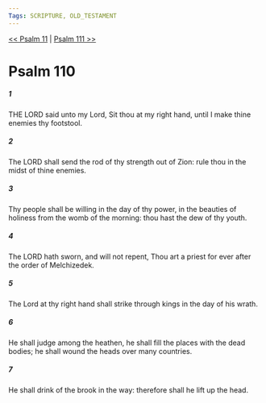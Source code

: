 ```yaml
---
Tags: SCRIPTURE, OLD_TESTAMENT
---
```


[<< Psalm 11](OLD_TESTAMENT/19_Psalms/Psalm_11.md) | [Psalm 111 >>](OLD_TESTAMENT/19_Psalms/Psalm_111.md)

# Psalm 110

##### 1
 THE LORD said unto my Lord, Sit thou at my right hand, until I make thine enemies thy footstool.
##### 2
 The LORD shall send the rod of thy strength out of Zion: rule thou in the midst of thine enemies.
##### 3
 Thy people shall be willing in the day of thy power, in the beauties of holiness from the womb of the morning: thou hast the dew of thy youth.
##### 4
 The LORD hath sworn, and will not repent, Thou art a priest for ever after the order of Melchizedek.
##### 5
 The Lord at thy right hand shall strike through kings in the day of his wrath.
##### 6
 He shall judge among the heathen, he shall fill the places with the dead bodies; he shall wound the heads over many countries.
##### 7
 He shall drink of the brook in the way: therefore shall he lift up the head.
